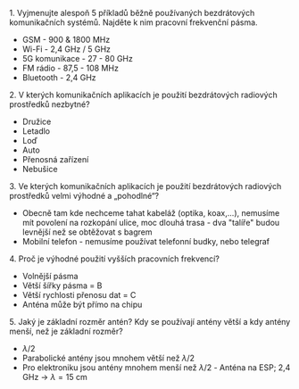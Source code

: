 1. Vyjmenujte alespoň 5 příkladů běžně používaných bezdrátových komunikačních systémů. Najděte k nim pracovní frekvenční pásma.
- GSM - 900 & 1800 MHz
- Wi-Fi - 2,4 GHz / 5 GHz
- 5G komunikace - 27 - 80 GHz
- FM rádio - 87,5 - 108 MHz
- Bluetooth - 2,4 GHz

2. V kterých komunikačních aplikacích je použití bezdrátových radiových prostředků nezbytné?
- Družice
- Letadlo
- Loď
- Auto
- Přenosná zařízení
- Nebušice

3. Ve kterých komunikačních aplikacích je použití bezdrátových radiových prostředků velmi výhodné a „pohodlné“?
- Obecně tam kde nechceme tahat kabeláž (optika, koax,...), nemusíme mít povolení na rozkopání ulice, moc dlouhá trasa - dva "talíře" budou levnější než se obtěžovat s bagrem
- Mobilní telefon - nemusíme používat telefonní budky, nebo telegraf

4. Proč je výhodné použití vyšších pracovních frekvencí?
- Volnější pásma
- Větší šířky pásma = B
- Větší rychlosti přenosu dat = C
- Anténa může být přímo na chipu

5. Jaký je základní rozměr antén? Kdy se používají antény větší a kdy antény menší, než je základní rozměr?
- $\lambda / 2$
- Parabolické antény jsou mnohem větší než $\lambda / 2$
- Pro elektroniku jsou antény mnohem menší než $\lambda / 2$ - Anténa na ESP; 2,4 GHz -> $\lambda = 15 \text{ cm}$